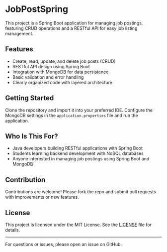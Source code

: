 # JobPostSpring

This project is a Spring Boot application for managing job postings, featuring CRUD operations and a RESTful API for easy job listing management.

## Features

- Create, read, update, and delete job posts (CRUD)
- RESTful API design using Spring Boot
- Integration with MongoDB for data persistence
- Basic validation and error handling
- Clearly organized code with layered architecture

## Getting Started

Clone the repository and import it into your preferred IDE. Configure the MongoDB settings in the `application.properties` file and run the application.

## Who Is This For?

- Java developers building RESTful applications with Spring Boot
- Students learning backend development with NoSQL databases
- Anyone interested in managing job postings using Spring Boot and MongoDB

## Contribution

Contributions are welcome! Please fork the repo and submit pull requests with improvements or new features.

## License

This project is licensed under the MIT License. See the [LICENSE](LICENSE) file for details.

---

For questions or issues, please open an issue on GitHub.
